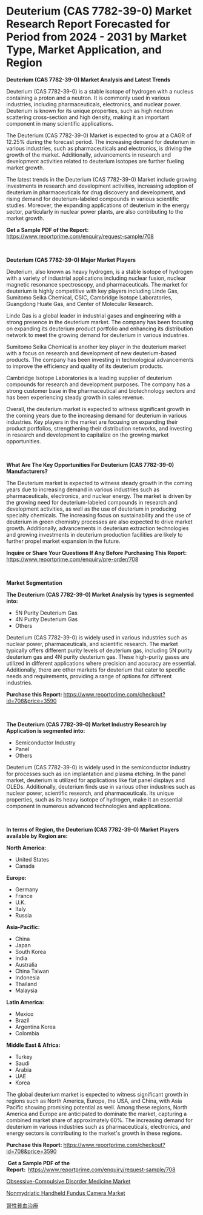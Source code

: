 <p><h1>Deuterium (CAS 7782-39-0) Market Research Report Forecasted for Period from 2024 -  2031 by Market Type, Market Application, and Region</h1></p><p><strong>Deuterium (CAS 7782-39-0) Market Analysis and Latest Trends</strong></p>
<p><p>Deuterium (CAS 7782-39-0) is a stable isotope of hydrogen with a nucleus containing a proton and a neutron. It is commonly used in various industries, including pharmaceuticals, electronics, and nuclear power. Deuterium is known for its unique properties, such as high neutron scattering cross-section and high density, making it an important component in many scientific applications.</p><p>The Deuterium (CAS 7782-39-0) Market is expected to grow at a CAGR of 12.25% during the forecast period. The increasing demand for deuterium in various industries, such as pharmaceuticals and electronics, is driving the growth of the market. Additionally, advancements in research and development activities related to deuterium isotopes are further fueling market growth.</p><p>The latest trends in the Deuterium (CAS 7782-39-0) Market include growing investments in research and development activities, increasing adoption of deuterium in pharmaceuticals for drug discovery and development, and rising demand for deuterium-labeled compounds in various scientific studies. Moreover, the expanding applications of deuterium in the energy sector, particularly in nuclear power plants, are also contributing to the market growth.</p></p>
<p><strong>Get a Sample PDF of the Report:&nbsp;</strong> <a href="https://www.reportprime.com/enquiry/request-sample/708">https://www.reportprime.com/enquiry/request-sample/708</a></p>
<p>&nbsp;</p>
<p><strong>Deuterium (CAS 7782-39-0) Major Market Players</strong></p>
<p><p>Deuterium, also known as heavy hydrogen, is a stable isotope of hydrogen with a variety of industrial applications including nuclear fusion, nuclear magnetic resonance spectroscopy, and pharmaceuticals. The market for deuterium is highly competitive with key players including Linde Gas, Sumitomo Seika Chemical, CSIC, Cambridge Isotope Laboratories, Guangdong Huate Gas, and Center of Molecular Research.</p><p>Linde Gas is a global leader in industrial gases and engineering with a strong presence in the deuterium market. The company has been focusing on expanding its deuterium product portfolio and enhancing its distribution network to meet the growing demand for deuterium in various industries.</p><p>Sumitomo Seika Chemical is another key player in the deuterium market with a focus on research and development of new deuterium-based products. The company has been investing in technological advancements to improve the efficiency and quality of its deuterium products.</p><p>Cambridge Isotope Laboratories is a leading supplier of deuterium compounds for research and development purposes. The company has a strong customer base in the pharmaceutical and biotechnology sectors and has been experiencing steady growth in sales revenue.</p><p>Overall, the deuterium market is expected to witness significant growth in the coming years due to the increasing demand for deuterium in various industries. Key players in the market are focusing on expanding their product portfolios, strengthening their distribution networks, and investing in research and development to capitalize on the growing market opportunities.</p></p>
<p>&nbsp;</p>
<p><strong>What Are The Key Opportunities For Deuterium (CAS 7782-39-0) Manufacturers?</strong></p>
<p><p>The Deuterium market is expected to witness steady growth in the coming years due to increasing demand in various industries such as pharmaceuticals, electronics, and nuclear energy. The market is driven by the growing need for deuterium-labeled compounds in research and development activities, as well as the use of deuterium in producing specialty chemicals. The increasing focus on sustainability and the use of deuterium in green chemistry processes are also expected to drive market growth. Additionally, advancements in deuterium extraction technologies and growing investments in deuterium production facilities are likely to further propel market expansion in the future.</p></p>
<p><strong>Inquire or Share Your Questions If Any Before Purchasing This Report:</strong> <a href="https://www.reportprime.com/enquiry/pre-order/708">https://www.reportprime.com/enquiry/pre-order/708</a></p>
<p>&nbsp;</p>
<p><strong>Market Segmentation</strong></p>
<p><strong>The Deuterium (CAS 7782-39-0) Market Analysis by types is segmented into:</strong></p>
<p><ul><li>5N Purity Deuterium Gas</li><li>4N Purity Deuterium Gas</li><li>Others</li></ul></p>
<p><p>Deuterium (CAS 7782-39-0) is widely used in various industries such as nuclear power, pharmaceuticals, and scientific research. The market typically offers different purity levels of deuterium gas, including 5N purity deuterium gas and 4N purity deuterium gas. These high-purity gases are utilized in different applications where precision and accuracy are essential. Additionally, there are other markets for deuterium that cater to specific needs and requirements, providing a range of options for different industries.</p></p>
<p><strong>Purchase this Report:&nbsp;</strong><a href="https://www.reportprime.com/checkout?id=708&price=3590">https://www.reportprime.com/checkout?id=708&price=3590</a></p>
<p>&nbsp;</p>
<p><strong>The Deuterium (CAS 7782-39-0) Market Industry Research by Application is segmented into:</strong></p>
<p><ul><li>Semiconductor Industry</li><li>Panel</li><li>Others</li></ul></p>
<p><p>Deuterium (CAS 7782-39-0) is widely used in the semiconductor industry for processes such as ion implantation and plasma etching. In the panel market, deuterium is utilized for applications like flat panel displays and OLEDs. Additionally, deuterium finds use in various other industries such as nuclear power, scientific research, and pharmaceuticals. Its unique properties, such as its heavy isotope of hydrogen, make it an essential component in numerous advanced technologies and applications.</p></p>
<p>&nbsp;</p>
<p><strong>In terms of Region, the Deuterium (CAS 7782-39-0) Market Players available by Region are:</strong></p>
<p>
    <p> <strong> North America: </strong>
        <ul>
            <li>United States</li>
            <li>Canada</li>
        </ul>
        </p> 
    <p> <strong> Europe: </strong>
        <ul>
            <li>Germany</li>
            <li>France</li>
            <li>U.K.</li>
            <li>Italy</li>
            <li>Russia</li>
        </ul>
        </p> 
    <p> <strong> Asia-Pacific: </strong>
        <ul>
            <li>China</li>
            <li>Japan</li>
            <li>South Korea</li>
            <li>India</li>
            <li>Australia</li>
            <li>China Taiwan</li>
            <li>Indonesia</li>
            <li>Thailand</li>
            <li>Malaysia</li>
        </ul>
        </p> 
    <p> <strong> Latin America: </strong>
        <ul>
            <li>Mexico</li>
            <li>Brazil</li>
            <li>Argentina Korea</li>
            <li>Colombia</li>
        </ul>
        </p> 
    <p> <strong> Middle East & Africa: </strong>
        <ul>
            <li>Turkey</li>
            <li>Saudi</li>
            <li>Arabia</li>
            <li>UAE</li>
            <li>Korea</li>
        </ul>
    </p>
    </p>
<p><p>The global deuterium market is expected to witness significant growth in regions such as North America, Europe, the USA, and China, with Asia Pacific showing promising potential as well. Among these regions, North America and Europe are anticipated to dominate the market, capturing a combined market share of approximately 60%. The increasing demand for deuterium in various industries such as pharmaceuticals, electronics, and energy sectors is contributing to the market's growth in these regions.</p></p>
<p><strong>Purchase this Report: </strong><a href="https://www.reportprime.com/checkout?id=708&price=3590">https://www.reportprime.com/checkout?id=708&price=3590</a></p>
<p>&nbsp;<strong>Get a Sample PDF of the Report:&nbsp;&nbsp;</strong><a href="https://www.reportprime.com/enquiry/request-sample/708">https://www.reportprime.com/enquiry/request-sample/708</a></p>
<p><strong></strong></p>
<p><p><a href="https://cute-banjo-8ca.notion.site/Obsessive-Compulsive-Disorder-Medicine-Market-Size-Reflecting-a-Forecast-Till-2031-Market-By-Type--fba415c5de884f7ea2bb7f4abf0b1764">Obsessive-Compulsive Disorder Medicine Market</a></p><p><a href="https://meowing-lemming-dd3.notion.site/Nonmydriatic-Handheld-Fundus-Camera-Market-Analysis-and-Market-Size-Global-Industry-Overview-Marke-55c689be755f43a8b870244b3870aa39">Nonmydriatic Handheld Fundus Camera Market</a></p><p><a href="https://medium.com/@jodyomenick9056/%E8%85%8E%E6%80%A7%E8%B2%A7%E8%A1%80%E6%B2%BB%E7%99%82%E5%B8%82%E5%A0%B4%E3%81%AF-2031%E5%B9%B4%E3%81%BE%E3%81%A7%E3%81%AE%E5%B8%82%E5%A0%B4%E3%82%B7%E3%82%A7%E3%82%A2-%E3%82%B5%E3%82%A4%E3%82%BA-%E4%BA%88%E6%B8%AC%E3%82%92%E4%B8%AD%E5%BF%83%E3%81%AB%E3%81%97%E3%81%A6%E3%81%84%E3%81%BE%E3%81%99-233acced0798">腎性貧血治療</a></p></p>